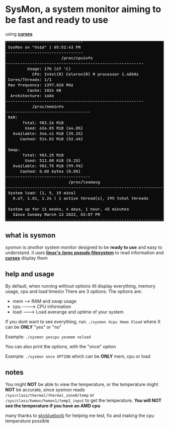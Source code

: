 # SysMon, a system monitor aiming to be fast and ready to use

using [**curses**](https://docs.python.org/3/howto/curses.html)

![sysmon screenshot](sysmon-screen.png)

## what is sysmon
sysmon is *another* system monitor designed to be **ready to use** and easy to understand. it uses [**linux's /proc pseudo filesystem**](https://www.kernel.org/doc/html/latest/filesystems/proc.html) to read information and [**curses**](https://docs.python.org/3/howto/curses.html) display them

## help and usage
By default, when running without options itll display everything, memory usage, cpu and load times\n There are 3 options: The options are:

+ mem --> RAM and swap usage
+ cpu ----> CPU information
+ load ---> Load averange and uptime of your system

If you dont want to see everything, run: `./sysmon Xcpu Xmem Xload` where X can be **ONLY** "yes" or "no"

Example: `./sysmon yescpu yesmem noload`

You can also print the options, with the "once" option

Example: `./sysmon once OPTION` which can be **ONLY** mem, cpu or load

## notes
You might **NOT** be able to view the temperature, or the temperature might **NOT** be accurate, since sysmon reads `/sys/class/thermal/thermal_zone0/temp` or `/sys/class/hwmon/hwmon1/temp1_input` to get the temperature. **You will NOT see the temperature if you have an AMD cpu**

many thanks to [skyblueborb](https://github.com/skyblueborb) for helping me test, fix and making the cpu temperature possible

